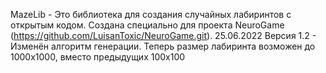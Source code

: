 MazeLib - Это библиотека для создания случайных лабиринтов с открытым кодом. Создана специально для проекта NeuroGame (https://github.com/LuisanToxic/NeuroGame.git). 
25.06.2022 Версия 1.2 - Изменён алгоритм генерации. Теперь размер лабиринта возможен до 1000x1000, вместо предыдущих 100x100
